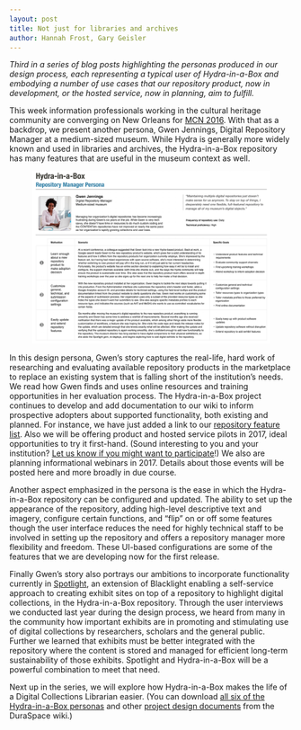 ```yaml
---
layout: post
title: Not just for libraries and archives
author: Hannah Frost, Gary Geisler
---
```


*Third in a series of blog posts highlighting the personas produced in our design process, each representing a typical user of Hydra-in-a-Box and embodying a number of use cases that our repository product, now in development, or the hosted service, now in planning, aim to fulfill.*

This week information professionals working in the cultural heritage community are converging on New Orleans for [MCN 2016](http://conference.mcn.edu/2016/attend.cfm). With that as a backdrop, we present another persona, Gwen Jennings, Digital Repository Manager at a medium-sized museum. While Hydra is generally more widely known and used in libraries and archives, the Hydra-in-a-Box repository has many features that are useful in the museum context as well.

<figure class="image fit persona">
  <a href="/images/Hydra-in-a-Box_Persona-Repo-Manager.png">
    <img src="/images/Hydra-in-a-Box_Persona-Repo-Manager.png" alt="Digital Repository Manager persona" />
  </a>
</figure>


In this design persona, Gwen’s story captures the real-life, hard work of researching and evaluating available repository products in the marketplace to replace an existing system that is falling short of the institution’s needs. We read how Gwen finds and uses online resources and training opportunities in her evaluation process. The Hydra-in-a-Box project continues to develop and add documentation to our wiki to inform prospective adopters about supported functionality, both existing and planned. For instance, we have just added a link to our [repository feature list](https://docs.google.com/spreadsheets/d/1Cd2FCYa_7O5ngQjvAdVa6S0kyk2M8SYjEj4abpjpCsY/edit#gid=0). Also we will be offering product and hosted service pilots in 2017, ideal opportunities to try it first-hand. (Sound interesting to you and your institution? [Let us know if you might want to participate](https://docs.google.com/a/stanford.edu/forms/d/1GqWsMOOgBTfeKn0Dw8wRA9sWTjzauD47Snfa1AUe1nY/edit)!) We also are planning informational webinars in 2017. Details about those events will be posted here and more broadly in due course.

Another aspect emphasized in the persona is the ease in which the Hydra-in-a-Box repository can be configured and updated. The ability to set up the appearance of the repository, adding high-level descriptive text and imagery, configure certain functions, and “flip” on or off some features though the user interface reduces the need for highly technical staff to be involved in setting up the repository and offers a repository manager more flexibility and freedom. These UI-based configurations are some of the features that we are developing now for the first release. 

Finally Gwen’s story also portrays our ambitions to incorporate functionality currently in [Spotlight](http://spotlight.projectblacklight.org), an extension of Blacklight enabling a self-service approach to creating exhibit sites on top of a repository to highlight digital collections, in the Hydra-in-a-Box repository. Through the user interviews we conducted last year during the design process, we heard from many in the community how important exhibits are in promoting and stimulating use of digital collections by researchers, scholars and the general public. Further we learned that exhibits must be better integrated with the repository where the content is stored and managed for efficient long-term sustainability of those exhibits. Spotlight and Hydra-in-a-Box will be a powerful combination to meet that need.

Next up in the series, we will explore how Hydra-in-a-Box makes the life of a Digital Collections Librarian easier. (You can download
<a href="https://wiki.duraspace.org/download/attachments/76841397/Hydra-in-a-Box%20Personas.pdf?version=3&modificationDate=1465782652119&api=v2">all six of the Hydra-in-a-Box personas</a>
and other
<a href="https://wiki.duraspace.org/display/hydra/Hydra-in-a-Box+Design+Documents">project design documents</a>
from the DuraSpace wiki.)

